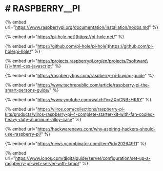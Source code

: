# \# RASPBERRY\_\_PI

{% embed url="https://www.raspberrypi.org/documentation/installation/noobs.md" %}

{% embed url="https://pi-hole.net](https://pi-hole.net/" %}

{% embed url="https://github.com/pi-hole/pi-hole](https://github.com/pi-hole/pi-hole/" %}

{% embed url="https://projects.raspberrypi.org/en/projects/?software\[\]=html-css-javascript" %}

{% embed url="https://raspberrytips.com/raspberry-pi-buying-guide" %}

{% embed url="https://www.techrepublic.com/article/raspberry-pi-the-smart-persons-guide/" %}

{% embed url="https://www.youtube.com/watch?v=ZXpGNBzHKRY" %}

{% embed url="https://vilros.com/collections/raspberry-pi-kits/products/vilros-raspberry-pi-4-complete-starter-kit-with-fan-cooled-heavy-duty-aluminum-alloy-case" %}

{% embed url="https://hackwarenews.com/why-aspiring-hackers-should-use-raspberry-pi/" %}

{% embed url="https://news.ycombinator.com/item?id=20264911" %}

{% embed url="https://www.ionos.com/digitalguide/server/configuration/set-up-a-raspberry-pi-web-server-with-lamp/" %}

